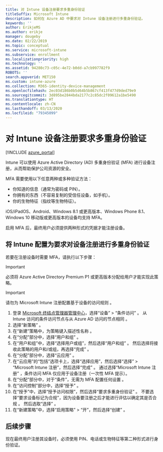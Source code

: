 ```yaml
---
title: 对 Intune 设备注册要求多重身份验证
titleSuffix: Microsoft Intune
description: 如何在 Azure AD 中要求对 Intune 设备注册进行多重身份验证。
keywords: ''
author: ErikjeMS
ms.author: erikje
manager: dougeby
ms.date: 02/22/2019
ms.topic: conceptual
ms.service: microsoft-intune
ms.subservice: enrollment
ms.localizationpriority: high
ms.technology: ''
ms.assetid: 94280c73-c05c-4e72-b0dd-a7cb997782f9
ROBOTS: ''
search.appverid: MET150
ms.custom: intune-azure
ms.collection: M365-identity-device-management
ms.openlocfilehash: 2ec03d186b0b5d64b5b867cf413f477d9ded79e9
ms.sourcegitcommit: 3d895be2844bda2177c2c85dc2f09612a1be5490
ms.translationtype: HT
ms.contentlocale: zh-CN
ms.lasthandoff: 03/13/2020
ms.locfileid: "79345099"
---
```

# <a name="require-multi-factor-authentication-for-intune-device-enrollments"></a>对 Intune 设备注册要求多重身份验证

[!INCLUDE [azure_portal](../includes/azure_portal.md)]

Intune 可以使用 Azure Active Directory (AD) 多重身份验证 (MFA) 进行设备注册，从而帮助保护公司资源的安全。

MFA 需要使用以下任意两种或多种验证方法：

- 你知道的信息（通常为密码或 PIN）。
- 你拥有的东西（不容易复制的受信任设备，如手机）。
- 你的生物特征（指纹等生物特征）。

iOS/iPadOS、Android、Windows 8.1 或更高版本、Windows Phone 8.1、Windows 10 移动版或更高版本的设备均支持 MFA。

启用 MFA 后，最终用户必须提供两种形式的凭据才能注册设备。

## <a name="configure-intune-to-require-multi-factor-authentication-at-device-enrollment"></a>将 Intune 配置为要求对设备注册进行多重身份验证

若要在注册设备时需要 MFA，请执行以下步骤：

>[!Important]
>必须将 Azure Active Directory Premium P1 或更高版本分配给用户才能实现此策略。

>[!Important]
>请勿为 Microsoft Intune 注册配置基于设备的访问规则  。

1. 登录 [Microsoft 终结点管理器管理中心](https://go.microsoft.com/fwlink/?linkid=2109431)，选择“设备” > “条件访问”   。 从 Intune 访问的条件访问节点与从 Azure AD 访问的节点相同   。
2. 选择“新策略”  。
3. 在“新建”策略中，为策略键入描述性名称  。
4. 在“分配”部分中，选择“用户和组”   。 
5. 在“用户和组”中，选择“选择用户或组”，然后选择“用户和组”    。 然后选择将接收此策略的用户和/或组，再选择“完成”  。
6. 在“分配”部分中，选择“云应用”   。
7. 在“云应用”的“包括”选项卡上，选择“选择应用”，然后选择“选择” > “Microsoft Intune 注册”，然后选择“完成”       。 通过选择“Microsoft Intune 注册”  ，条件访问 MFA 仅应用于设备注册（一次性 MFA 提示）。
8. 在“分配”部分中，对于“条件”，无需为 MFA 配置任何设置   。
9. 在“访问控制”部分中，选择“授予”   。
10. 在“授予”中，选择“授予访问权限”，然后选择“要求多重身份验证”    。 不要选择“要求设备标记为合规”，因为设备要注册之后才能进行评估以确定其是否合规  。 然后选取“选择”  。
11. 在“新建策略”中，选择“启用策略” > “开”，然后选择“创建”     。



## <a name="next-steps"></a>后续步骤

现在最终用户注册其设备时，必须使用 PIN、电话或生物特征等第二种形式进行身份验证。
